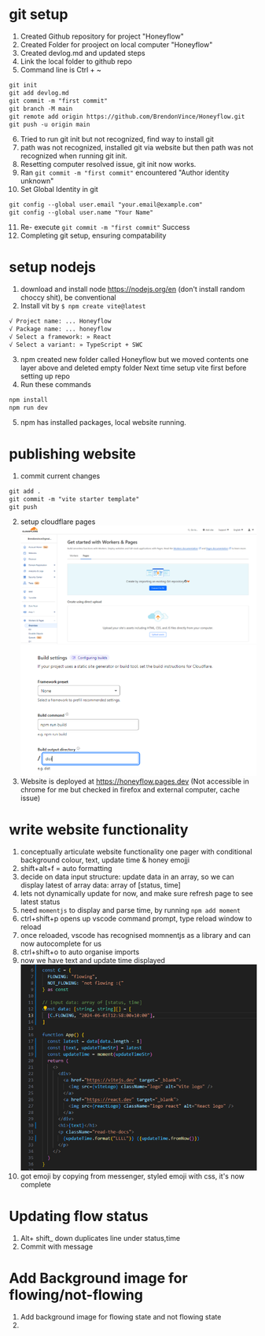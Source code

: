 # git setup
1. Created Github repository for project "Honeyflow"
2. Created Folder for prooject on local computer "Honeyflow"
3. Created devlog.md and updated steps
4. Link the local folder to github repo
5. Command line is Ctrl + ~
```
git init
git add devlog.md
git commit -m "first commit"
git branch -M main
git remote add origin https://github.com/BrendonVince/Honeyflow.git
git push -u origin main
```
6. Tried to run git init but not recognized, find way to install git
7. path was not recognized, installed git via website but then path was not recognized when running git init.
8. Resetting computer resolved issue, git init now works.
9. Ran `git commit -m "first commit"` encountered "Author identity unknown"
10. Set Global Identity in git 
```
git config --global user.email "your.email@example.com"
git config --global user.name "Your Name"
```
11. Re- execute `git commit -m "first commit"`  Success
12. Completing git setup, ensuring compatability

# setup nodejs
1. download and install node https://nodejs.org/en (don't install random choccy shit), be conventional
2. Install vit by `$ npm create vite@latest` 
```
√ Project name: ... Honeyflow
√ Package name: ... honeyflow
√ Select a framework: » React
√ Select a variant: » TypeScript + SWC
```
3. npm created new folder called Honeyflow but we moved contents one layer above and deleted empty folder 
 Next time setup vite first before setting up repo 
4. Run these commands
```
npm install
npm run dev
```
5. npm has installed packages, local website running.

# publishing website
1. commit current changes
```
git add .
git commit -m "vite starter template"
git push 
```
2. setup cloudflare pages
![cloudflare screenshot](screenshots/image.png) 
![build setttings screenshot](screenshots/image-1.png)
3. Website is deployed at https://honeyflow.pages.dev (Not accessible in chrome for me but checked in firefox and external computer, cache issue)

# write website functionality
1. conceptually articulate website functionality
one pager with conditional background colour, text, update time & honey emojji
2. shift+alt+f = auto formatting
3. decide on data input structure: update data in an array, so we can display latest of array
data: array of [status, time]
4. lets not dynamically update for now, and make sure refresh page to see latest status
5. need `momentjs` to display and parse time, by running `npm add moment`
6. ctrl+shift+p opens up vscode command prompt, type reload window to reload
7. once reloaded, vscode has recognised momnentjs as a library and can now autocomplete for us
8. ctrl+shift+o to auto organise imports
9. now we have text and update time displayed
![alt text](image.png)
10. got emoji by copying from messenger, styled emoji with css, it's now complete

# Updating flow status
1. Alt+ shift_ down duplicates line under status,time
2. Commit with message

# Add Background image for flowing/not-flowing
1. Add background image for flowing state and not flowing state
2. 
